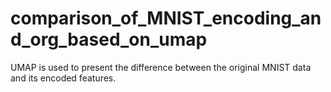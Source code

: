 # comparison_of_MNIST_encoding_and_org_based_on_umap
UMAP is used to present the difference between the original MNIST data and its encoded features.

